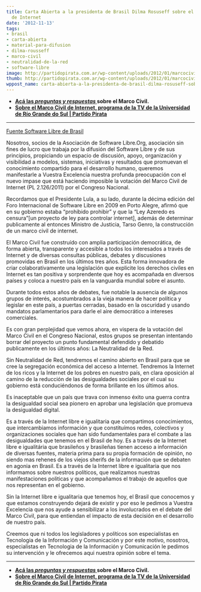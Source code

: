```yaml
---
title: Carta Abierta a la presidenta de Brasil Dilma Rosuseff sobre el Marco Civil
  de Internet
date: '2012-11-13'
tags:
- brasil
- carta-abierta
- material-para-difusion
- dilma-rousseff
- marco-civil
- neutralidad-de-la-red
- software-libre
image: http://partidopirata.com.ar/wp-content/uploads/2012/01/marcocivil.jpg
thumb: http://partidopirata.com.ar/wp-content/uploads/2012/01/marcocivil-150x150.jpg
wppost_name: carta-abierta-a-la-presidenta-de-brasil-dilma-rosuseff-sobre-el-marco-civil-de-internet
---
```


<ul>
	<li><strong><a href="http://partidopirata.com.ar/5495/brasil-preguntas-y-respuestas-sobre-el-marco-civil-de-internet" target="_blank">Acá las <em>preguntas y respuestas</em> </a> sobre el Marco Civil.</strong></li>
	<li><strong><a href="http://partidopirata.com.ar/5875/sobre-el-marco-civil-de-internet-programa-de-la-tv-de-la-universidad-de-rio-grande-do-sul" rel="external nofollow">Sobre el Marco Civil de Internet, programa de la TV de la Universidad de Río Grande do Sul | Partido Pirata</a></strong></li>
</ul>
<strong>
</strong>

<hr />

<a href="http://softwarelivre.org/portal/carta-aberta-a-presidenta-dilma-rousseff-sobre-o-marco-civil-da-internet" target="_blank">Fuente Software Libre de Brasil</a>

Nosotros, socios de la Asociación de Software Libre.Org, asociación sin fines de lucro que trabaja por la difusión del Software Libre y de sus principios, propiciando un espacio de discusión, apoyo, organización y visibilidad a modelos, sistemas, iniciativas y resultados que promuevan el conocimiento compartido para el desarrollo humano, queremos manifestarle a Vuestra Excelencia nuestra profunda preocupación con el nuevo impase que está haciendo imposible la votación del Marco Civil de Internet (PL 2.126/2011) por el Congreso Nacional.

Recordamos que el Presidente Lula, a su lado, durante la décima edición del Foro Internacional de Software Libre en 2009 en Porto Alegre, afirmó que en su gobierno estaba “prohibido prohibir” y que la “Ley Azeredo es censura”[un proyecto de ley para controlar internet], además de determinar publicamente al entonces Ministro de Justicia, Tarso Genro, la construcción de un marco civil de internet.

El Marco Civil fue construído con amplia participación democrática, de forma abierta, transparente y accesible a todos los interesados a través de Internet y de diversas consultas públicas, debates y discusiones promovidas en Brasil en los últimos tres años. Esta forma innovadora de criar colaborativamente una legislación que explicite los derechos civiles en Internet es tan positiva y sorprendente que hoy es acompañada en diversos países y coloca a nuestro país en la vanguardia mundial sobre el asunto.

Durante todos estos años de debates, fue notable la ausencia de algunos grupos de interés, acostumbrados a la vieja manera de hacer política y legislar en este país, a puertas cerradas, basado en la oscuridad y usando mandatos parlamentarios para darle el aire democrático a intereses comerciales.

Es con gran perplejidad que vemos ahora, en vispera de la votación del Marco Civil en el Congreso Nacional, estos grupos se presentan intentando borrar del proyecto un punto fundamental defendido y debatido publicamente en los últimos años: La Neutralidad de la Red.

Sin Neutralidad de Red, tendremos el camino abierto en Brasil para que se cree la segregación económica del acceso a Internet. Tendremos la Internet de los ricos y la Internet de los pobres en nuestro país, en clara oposición al camino de la reducción de las desigualdades sociales por el cual su gobierno está conduciéndonos de forma brillante en los últimos años.

Es inaceptable que un país que trava con inmenso éxito una guerra contra la desigualdad social sea pionero en aprobar una legislación que promueva la desigualdad digital.

Es a través de la Internet libre e igualitaria que compartimos conocimientos, que intercambiamos información y que constituímos redes, colectivos y organizaciones sociales que han sido fundamentales para el combate a las desigualdades que tenemos en el Brasil de hoy. Es a través de la Internet libre e igualitária que brasileños y brasileñas tienen acceso a información de diversas fuentes, materia prima para su propia formación de opinión, no siendo mas rehenes de los viejos sherifs de la información que se debaten en agonia en Brasil. Es a través de la Internet libre e igualitaria que nos informamos sobre nuestros políticos, que realizamos nuestras manifestaciones politicas y que acompañamos el trabajo de aquellos que nos representan en el gobierno.

Sin la Internet libre e igualitaria que tenemos hoy, el Brasil que conocemos y que estamos construyendo dejará de existir y por eso le pedimos a Vuestra Excelencia que nos ayude a sensibilizar a los involucrados en el debate del Marco Civil, para que entiendan el impacto de esta decisión en el desarrollo de nuestro país.

Creemos que ni todos los legisladores y políticos son especialistas en Tecnologia de la Información y Comunicación y por este motivo, nosotros, especialistas en Tecnologia de la Información y Comunicación le pedimos su intervención y le ofrecemos aqui nuestra opinión sobre el tema.

<hr />

<ul>
	<li><strong><a href="http://partidopirata.com.ar/5495/brasil-preguntas-y-respuestas-sobre-el-marco-civil-de-internet" target="_blank">Acá las <em>preguntas y respuestas</em> </a> sobre el Marco Civil.</strong></li>
	<li><strong><a href="http://partidopirata.com.ar/5875/sobre-el-marco-civil-de-internet-programa-de-la-tv-de-la-universidad-de-rio-grande-do-sul" rel="external nofollow">Sobre el Marco Civil de Internet, programa de la TV de la Universidad de Río Grande do Sul | Partido Pirata</a></strong></li>
</ul>
